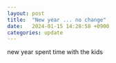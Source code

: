 ```yaml
---
layout: post
title:  "New year ... no change"
date:   2024-01-15 14:28:58 +0900
categories: update
---
```

new year
spent time with the kids

